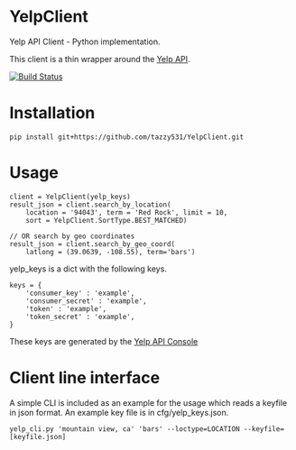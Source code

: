 YelpClient
==========

Yelp API Client - Python implementation.

This client is a thin wrapper around the [Yelp API](http://www.yelp.com/developers/documentation/v2/search_api).

[![Build Status](https://travis-ci.org/tazzy531/YelpClient.png)](https://travis-ci.org/tazzy531/YelpClient)

Installation
============
    pip install git+https://github.com/tazzy531/YelpClient.git

Usage
=====

    client = YelpClient(yelp_keys)
    result_json = client.search_by_location(
        location = '94043', term = 'Red Rock', limit = 10, 
        sort = YelpClient.SortType.BEST_MATCHED)
    
    // OR search by geo coordinates
    result_json = client.search_by_geo_coord(
        latlong = (39.0639, -108.55), term='bars')

yelp_keys is a dict with the following keys.  

    keys = {
        'consumer_key' : 'example',
        'consumer_secret' : 'example',
        'token' : 'example',
        'token_secret' : 'example',
    }
    
These keys are generated by the [Yelp API Console](http://www.yelp.com/developers/request_apiv2_key)

Client line interface
=====================
A simple CLI is included as an example for the usage which reads a keyfile in json format.  An example key file is in cfg/yelp_keys.json.

    yelp_cli.py 'mountain view, ca' 'bars' --loctype=LOCATION --keyfile=[keyfile.json]
    

